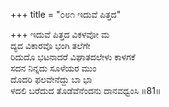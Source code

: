 +++
title = "೦೮೧ ಇದುವೆ ಪಿತ್ತದ"

+++
ಇದುವೆ ಪಿತ್ತದ ವಿಕಳವೋ ಮ  
ದ್ಯದ  ವಿಕಾರವೊ ಭಂಗಿ ತಲೆಗೇ  
ರಿದುದೊ ಭಟನಾದರೆ ವಿಘಾತದಲೇಳು ಕಾಳಗಕೆ  
ಸದನ ನಿನ್ನದು ಸೂಳೆಯರ ಮುಂ  
ದೊದರಿ ಫಲವೇನೆದ್ದು ಬಾ ಭಾ  
ಳದಲಿ ಬರೆದುದ ತೊಡೆವೆನೆಂದನು ದಾನವಧ್ವಂಸಿ     ॥81॥